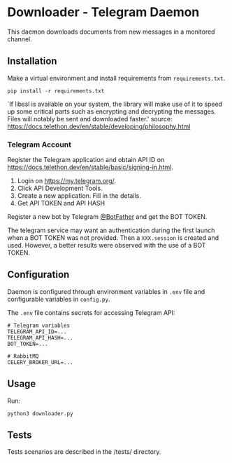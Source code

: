 # Downloader - Telegram Daemon

This daemon downloads documents from new messages in a monitored channel.

## Installation

Make a virtual environment and install requirements from `requirements.txt`.
```shell
pip install -r requirements.txt
```

`If libssl is available on your system, the library will make use of it to speed up some critical parts such as encrypting and decrypting the messages. Files will notably be sent and downloaded faster.'
source: https://docs.telethon.dev/en/stable/developing/philosophy.html

### Telegram Account
Register the Telegram application and obtain API ID on https://docs.telethon.dev/en/stable/basic/signing-in.html.
1. Login on https://my.telegram.org/.
2. Click API Development Tools.
3. Create a new application. Fill in the details.
4. Get API TOKEN and API HASH

Register a new bot by Telegram [@BotFather](https://t.me/botfather) and get the BOT TOKEN.

The telegram service may want an authentication during the first launch when a BOT TOKEN was not provided.
Then a `XXX.session` is created and used. 
However, a better results were observed with the use of a BOT TOKEN.

## Configuration

Daemon is configured through environment variables in `.env` file and configurable variables in `config.py`.

The `.env` file contains secrets for accessing Telegram API:
```dotenv
# Telegram variables
TELEGRAM_API_ID=...
TELEGRAM_API_HASH=...
BOT_TOKEN=...

# RabbitMQ
CELERY_BROKER_URL=...
```

## Usage

Run:
```shell
python3 downloader.py
```

## Tests

Tests scenarios are described in the /tests/ directory.
